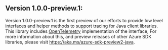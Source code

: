 ## Version 1.0.0-preview.1:

Version 1.0.0-preview.1 is the first preview of our efforts to provide low level interfaces and helper methods to support tracing for Java client libraries. This library includes [OpenTelemetry](https://opentelemetry.io/) implementation of the interface,
    For more information about this, and preview releases of other Azure SDK libraries, please visit
https://aka.ms/azure-sdk-preview2-java.
